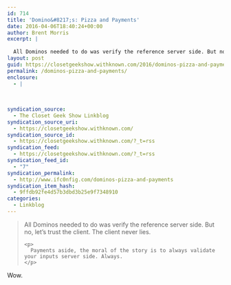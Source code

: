 ```yaml
---
id: 714
title: 'Domino&#8217;s: Pizza and Payments'
date: 2016-04-06T18:40:24+00:00
author: Brent Morris
excerpt: |
  
  All Dominos needed to do was verify the reference server side. But no, let's trust the client. The client never lies.Payments aside, the moral of the story is to always validate your inputs server side. Always.Wow.
layout: post
guid: https://closetgeekshow.withknown.com/2016/dominos-pizza-and-payments
permalink: /dominos-pizza-and-payments/
enclosure:
  - |
    
    
    
syndication_source:
  - The Closet Geek Show Linkblog
syndication_source_uri:
  - https://closetgeekshow.withknown.com/
syndication_source_id:
  - https://closetgeekshow.withknown.com/?_t=rss
syndication_feed:
  - https://closetgeekshow.withknown.com/?_t=rss
syndication_feed_id:
  - "7"
syndication_permalink:
  - http://www.ifc0nfig.com/dominos-pizza-and-payments
syndication_item_hash:
  - 9ffdb92fe4d57b3dbd3b25e9f7348910
categories:
  - Linkblog
---
```

<div class="known-bookmark">
  <blockquote>
    <p>
      All Dominos needed to do was verify the reference server side. But no, let&#8217;s trust the client. The client never lies.
    </p>
    
    <p>
      Payments aside, the moral of the story is to always validate your inputs server side. Always.
    </p>
  </blockquote>
  
  <p>
    Wow.
  </p>
</div>
